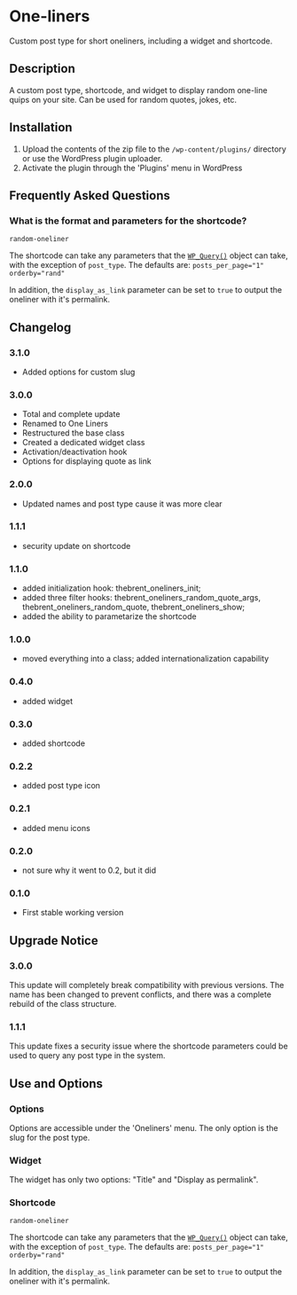 # One-liners 

Custom post type for short oneliners, including a widget and shortcode.

##  Description 

A custom post type, shortcode, and widget to display random one-line quips on your site. Can be used for random quotes, jokes, etc.

## Installation

1. Upload the contents of the zip file to the `/wp-content/plugins/` directory or use the WordPress plugin uploader.
1. Activate the plugin through the 'Plugins' menu in WordPress

## Frequently Asked Questions

###  What is the format and parameters for the shortcode?

	random-oneliner
	
The shortcode can take any parameters that the [`WP_Query()`](http://codex.wordpress.org/Class_Reference/WP_Query#Parameters) object can take, with the exception of `post_type`. The defaults are: `posts_per_page="1" orderby="rand"`

In addition, the `display_as_link` parameter can be set to `true` to output the oneliner with it's permalink.


## Changelog 

### 3.1.0 
* Added options for custom slug

### 3.0.0 
* Total and complete update
* Renamed to One Liners
* Restructured the base class
* Created a dedicated widget class
* Activation/deactivation hook
* Options for displaying quote as link

### 2.0.0 
* Updated names and post type cause it was more clear

### 1.1.1 
* security update on shortcode

### 1.1.0 
* added initialization hook: thebrent_oneliners_init;
* added three filter hooks: thebrent_oneliners_random_quote_args, thebrent_oneliners_random_quote, thebrent_oneliners_show;
* added the ability to parametarize the shortcode

### 1.0.0 
* moved everything into a class; added internationalization capability

### 0.4.0 
* added widget

### 0.3.0 
* added shortcode

### 0.2.2 
* added post type icon

### 0.2.1 
* added menu icons

### 0.2.0 
* not sure why it went to 0.2, but it did

### 0.1.0 
* First stable working version

## Upgrade Notice 

### 3.0.0 
This update will completely break compatibility with previous versions. The name has been changed to prevent conflicts, and there was a complete rebuild of the class structure.

### 1.1.1 
This update fixes a security issue where the shortcode parameters could be used to query any post type in the system.

## Use and Options

### Options
Options are accessible under the 'Oneliners' menu. The only option is the slug for the post type.

### Widget
The widget has only two options: "Title" and "Display as permalink".

### Shortcode
	random-oneliner
	
The shortcode can take any parameters that the [`WP_Query()`](http://codex.wordpress.org/Class_Reference/WP_Query#Parameters) object can take, with the exception of `post_type`. The defaults are: `posts_per_page="1" orderby="rand"`

In addition, the `display_as_link` parameter can be set to `true` to output the oneliner with it's permalink.
